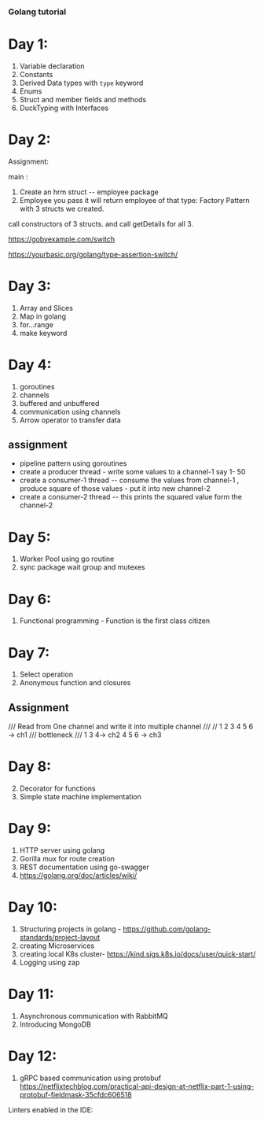 
### Golang tutorial



# Day 1:

1. Variable declaration
2. Constants
3. Derived Data types with `type` keyword
4. Enums 
5. Struct and member fields and methods
6. DuckTyping with Interfaces


# Day 2:

Assignment:   

main : 

1. Create an hrm struct -- employee package
2. Employee you pass it will return employee of that type: Factory Pattern with 3 structs we created. 

call constructors of 3 structs.
and call getDetails for all 3.

https://gobyexample.com/switch

https://yourbasic.org/golang/type-assertion-switch/



# Day 3:

1. Array and Slices
2. Map in golang
3. for...range
4. make keyword

# Day 4:
1. goroutines
2. channels 
3. buffered and unbuffered
4. communication using channels
5. Arrow operator to transfer data 


## assignment

 * pipeline pattern using goroutines
 * create a producer thread  -   write some values to a channel-1 say 1- 50
 * create a consumer-1 thread  -- consume the values from channel-1 , produce square of those values - put it into new channel-2
 * create a consumer-2 thread -- this prints the squared value form the channel-2

# Day 5:
1. Worker Pool using go routine
2. sync package wait group and mutexes

# Day 6:
1. Functional programming - Function is the first class citizen

# Day 7:
1. Select operation
2. Anonymous function and closures

## Assignment
/// Read from One channel and write it into multiple channel
///
//  1 2 3 4 5 6 -> ch1
/// bottleneck
/// 1 3 4-> ch2   4 5 6  -> ch3


# Day 8:
2. Decorator for functions
3. Simple state machine implementation

# Day 9:
1. HTTP server using golang
2. Gorilla mux for route creation
3. REST documentation using go-swagger
4. https://golang.org/doc/articles/wiki/

# Day 10:
1. Structuring projects in golang - https://github.com/golang-standards/project-layout
2. creating Microservices
3. creating local K8s cluster- https://kind.sigs.k8s.io/docs/user/quick-start/
4. Logging using zap

# Day 11:
1. Asynchronous communication with RabbitMQ
2. Introducing MongoDB

# Day 12:

1. gRPC based communication using protobuf
https://netflixtechblog.com/practical-api-design-at-netflix-part-1-using-protobuf-fieldmask-35cfdc606518

Linters enabled in the IDE:





 





